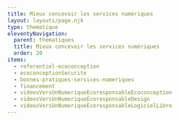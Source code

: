 ```yaml
---
title: Mieux concevoir les services numériques
layout: layouts/page.njk
type: thematique
eleventyNavigation:
  parent: thematiques
  title: Mieux concevoir les services numériques
  order: 20
items:
  - referentiel-ecoconception
  - ecoconceptionSecurite
  - bonnes-pratiques-services-numeriques
  - financement
  - videosVersUnNumeriqueEcoresponsableEcoconception
  - videosVersUnNumeriqueEcoresponsableDesign
  - videosVersUnNumeriqueEcoresponsableLogicielLibre
---
```

